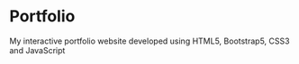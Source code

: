 # Portfolio
My interactive portfolio website developed using HTML5, Bootstrap5, CSS3 and JavaScript
